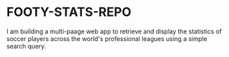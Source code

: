 # FOOTY-STATS-REPO

I am building a multi-paage web app to retrieve and display the statistics of soccer players across the world's professional leagues using a simple search query.
